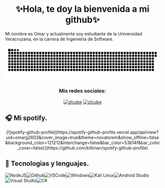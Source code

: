 
<h1 align="center">✨Hola, te doy la bienvenida a mi github✨</h1>
Mi nombre es Omar y actualmente soy estudiante de la Universidad Veracruzana, en la carrera de Ingenieria de Software.

![snake gif](https://github.com/TekyaygilFethi/TekyaygilFethi/blob/output/github-contribution-grid-snake.svg)

<h3 align="center">Mis redes sociales:</h3>
<p align="center">
<a href="https://twitter.com/omi_idk_" target="blank"><img align="center" src="https://raw.githubusercontent.com/rahuldkjain/github-profile-readme-generator/master/src/images/icons/Social/twitter.svg" alt="zlcube" height="30" width="40" /></a>
<a href="https://www.instagram.com/omi_idk_/" target="blank"><img align="center" src="https://raw.githubusercontent.com/rahuldkjain/github-profile-readme-generator/master/src/images/icons/Social/instagram.svg" alt="zlcube" height="30" width="40" /></a>
</p>

## :headphones: Mi spotify.

<p align="center">
[![spotify-github-profile](https://spotify-github-profile.vercel.app/api/view?uid=omarg2603&cover_image=true&theme=novatorem&show_offline=false&background_color=121212&interchange=false&bar_color=53b14f&bar_color_cover=false)](https://github.com/kittinan/spotify-github-profile)

## :wrench: Tecnologias y lenguajes.

![NodeJS](https://img.icons8.com/color/30/nodejs.png)![Github](https://img.icons8.com/material-outlined/30/github.png)![VSCode](https://img.icons8.com/color/30/visual-studio-code-2019.png)![Windows](https://img.icons8.com/color/30/windows-10.png)![Kali Linux](https://img.icons8.com/color/30/kali-linux.png)![Android Studio](https://img.icons8.com/color/30/android-studio.png)![Visual Studio](https://img.icons8.com/color/30/visual-studio.png)![C#](https://img.icons8.com/color/30/c#)
